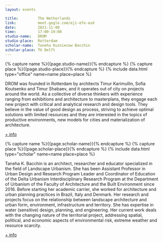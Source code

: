 ```yaml
---
layout: events

title:         The Netherlands
link:          meet.gogle.com/eji-efe-asd
date:          2021-11-09
time:          17:00-19:00
studio-name:   DROM
studio-place:  Rotterdam
scholar-name:  Taneha Kuzniecow Bacchin
scholar-place: TU Delft
---
```


{% capture name %}{{page.studio-name}}{% endcapture %}
{% capture place %}{{page.studio-place}}{% endcapture %}
{% include data.html type="office" name=name place=place %}

DROM was founded in Rotterdam by architects Timur Karimullin, Sofia Koutsenko and Timur Shabaev, and it operates out of city on projects around the world. As a collective of diverse thinkers with experience ranging from exhibitions and architecture to masterplans, they engage each new project with critical and analytical research and design tools. They believe in the value of good design as process, striving to achieve optimal solutions with limited resources and they are interested in the topics of productive environments, new models for cities and materialization of architecture.

[+ info](https://d-r-o-m.com/about/)

{% capture name %}{{page.scholar-name}}{% endcapture %}
{% capture place %}{{page.scholar-place}}{% endcapture %}
{% include data.html type="scholar" name=name place=place %}

Taneha K. Bacchin is an architect, researcher and educator specialized in the field of Landscape Urbanism. She has been Assistant Professor in Urban Design and Research Program Leader and Coordinator of Education of the Delta Urbanism Interdisciplinary Research Program at the Department of Urbanism of the Faculty of Architecture and the Built Environment since 2016. Before starting her academic carrier, she worked for architecture and urban planning practices in Brazil, Italy and Denmark. Her research and projects focus on the relationship between landscape architecture and urban form, environment, infrastructure and territory. She has expertise in water (sensitive) design, planning, and engineering. Her current work deals with the changing nature of the territorial project, addressing spatial, political, and economic aspects of environmental risk, extreme weather and resource scarcity.

[+ info](https://online-learning.tudelft.nl/instructors/taneha-bacchin/)
